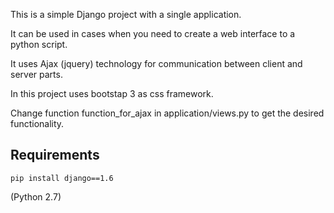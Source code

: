 
This is a simple Django project with a single application.

It can be used in cases when you need to create a web interface to a python script.

It uses Ajax (jquery) technology for communication between client and server parts.

In this project uses bootstap 3 as css framework.

Change function function_for_ajax in application/views.py to get the desired functionality.

Requirements
------------

    pip install django==1.6

(Python 2.7)